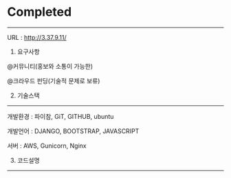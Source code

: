 # Completed
---
URL : http://3.37.9.11/

1. 요구사항

@커뮤니티(홍보와 소통이 가능한)

@크라우드 펀딩(기술적 문제로 보류)


2. 기술스택
---

개발환경 : 파이참, GiT, GITHUB, ubuntu

개발언어 : DJANGO, BOOTSTRAP, JAVASCRIPT

서버 : AWS, Gunicorn, Nginx 

3. 코드설명
---



